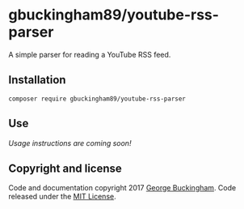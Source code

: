 # gbuckingham89/youtube-rss-parser

A simple parser for reading a YouTube RSS feed.

## Installation

	composer require gbuckingham89/youtube-rss-parser

## Use

*Usage instructions are coming soon!*

## Copyright and license

Code and documentation copyright 2017 [George Buckingham](https://www.georgebuckingham.com). Code released under the [MIT License](https://github.com/gbuckingham89/eloquent-uuid/blob/master/LICENSE).